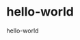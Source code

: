 # hello-world
<head>
<!-- Google Tag Manager -->
<script>(function(w,d,s,l,i){w[l]=w[l]||[];w[l].push({'gtm.start':
new Date().getTime(),event:'gtm.js'});var f=d.getElementsByTagName(s)[0],
j=d.createElement(s),dl=l!='dataLayer'?'&l='+l:'';j.async=true;j.src=
'https://www.googletagmanager.com/gtm.js?id='+i+dl;f.parentNode.insertBefore(j,f);
})(window,document,'script','dataLayer','GTM-5VZGSP53');</script>
<!-- End Google Tag Manager -->
</head>
<body>

</body>
<!-- Google Tag Manager (noscript) -->
<noscript><iframe src="https://www.googletagmanager.com/ns.html?id=GTM-5VZGSP53"
height="0" width="0" style="display:none;visibility:hidden"></iframe></noscript>
<!-- End Google Tag Manager (noscript) -->

hello-world
